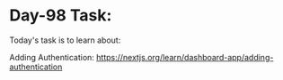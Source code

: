 # Day-98 Task:

Today's task is to learn about:

Adding Authentication: https://nextjs.org/learn/dashboard-app/adding-authentication
